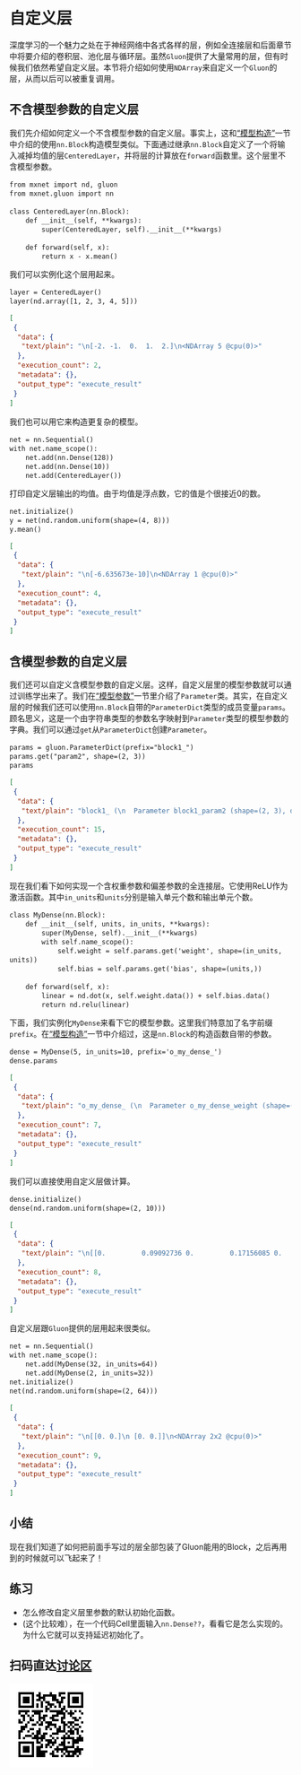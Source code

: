# 自定义层

深度学习的一个魅力之处在于神经网络中各式各样的层，例如全连接层和后面章节中将要介绍的卷积层、池化层与循环层。虽然`Gluon`提供了大量常用的层，但有时候我们依然希望自定义层。本节将介绍如何使用`NDArray`来自定义一个`Gluon`的层，从而以后可以被重复调用。


## 不含模型参数的自定义层

我们先介绍如何定义一个不含模型参数的自定义层。事实上，这和[“模型构造”](block.md)一节中介绍的使用`nn.Block`构造模型类似。下面通过继承`nn.Block`自定义了一个将输入减掉均值的层`CenteredLayer`，并将层的计算放在`forward`函数里。这个层里不含模型参数。

```{.python .input  n=1}
from mxnet import nd, gluon
from mxnet.gluon import nn

class CenteredLayer(nn.Block):
    def __init__(self, **kwargs):
        super(CenteredLayer, self).__init__(**kwargs)

    def forward(self, x):
        return x - x.mean()
```

我们可以实例化这个层用起来。

```{.python .input  n=2}
layer = CenteredLayer()
layer(nd.array([1, 2, 3, 4, 5]))
```

```{.json .output n=2}
[
 {
  "data": {
   "text/plain": "\n[-2. -1.  0.  1.  2.]\n<NDArray 5 @cpu(0)>"
  },
  "execution_count": 2,
  "metadata": {},
  "output_type": "execute_result"
 }
]
```

我们也可以用它来构造更复杂的模型。

```{.python .input  n=3}
net = nn.Sequential()
with net.name_scope():
    net.add(nn.Dense(128))
    net.add(nn.Dense(10))
    net.add(CenteredLayer())
```

打印自定义层输出的均值。由于均值是浮点数，它的值是个很接近0的数。

```{.python .input  n=4}
net.initialize()
y = net(nd.random.uniform(shape=(4, 8)))
y.mean()
```

```{.json .output n=4}
[
 {
  "data": {
   "text/plain": "\n[-6.635673e-10]\n<NDArray 1 @cpu(0)>"
  },
  "execution_count": 4,
  "metadata": {},
  "output_type": "execute_result"
 }
]
```

## 含模型参数的自定义层

我们还可以自定义含模型参数的自定义层。这样，自定义层里的模型参数就可以通过训练学出来了。我们在[“模型参数”](parameters.md)一节里介绍了`Parameter`类。其实，在自定义层的时候我们还可以使用`nn.Block`自带的`ParameterDict`类型的成员变量`params`。顾名思义，这是一个由字符串类型的参数名字映射到`Parameter`类型的模型参数的字典。我们可以通过`get`从`ParameterDict`创建`Parameter`。

```{.python .input  n=15}
params = gluon.ParameterDict(prefix="block1_")
params.get("param2", shape=(2, 3))
params
```

```{.json .output n=15}
[
 {
  "data": {
   "text/plain": "block1_ (\n  Parameter block1_param2 (shape=(2, 3), dtype=<class 'numpy.float32'>)\n)"
  },
  "execution_count": 15,
  "metadata": {},
  "output_type": "execute_result"
 }
]
```

现在我们看下如何实现一个含权重参数和偏差参数的全连接层。它使用ReLU作为激活函数。其中`in_units`和`units`分别是输入单元个数和输出单元个数。

```{.python .input  n=6}
class MyDense(nn.Block):
    def __init__(self, units, in_units, **kwargs):
        super(MyDense, self).__init__(**kwargs)
        with self.name_scope():
            self.weight = self.params.get('weight', shape=(in_units, units))
            self.bias = self.params.get('bias', shape=(units,))        

    def forward(self, x):
        linear = nd.dot(x, self.weight.data()) + self.bias.data()
        return nd.relu(linear)
```

下面，我们实例化`MyDense`来看下它的模型参数。这里我们特意加了名字前缀`prefix`。在[“模型构造”](block.md)一节中介绍过，这是`nn.Block`的构造函数自带的参数。

```{.python .input  n=7}
dense = MyDense(5, in_units=10, prefix='o_my_dense_')
dense.params
```

```{.json .output n=7}
[
 {
  "data": {
   "text/plain": "o_my_dense_ (\n  Parameter o_my_dense_weight (shape=(10, 5), dtype=<class 'numpy.float32'>)\n  Parameter o_my_dense_bias (shape=(5,), dtype=<class 'numpy.float32'>)\n)"
  },
  "execution_count": 7,
  "metadata": {},
  "output_type": "execute_result"
 }
]
```

我们可以直接使用自定义层做计算。

```{.python .input  n=8}
dense.initialize()
dense(nd.random.uniform(shape=(2, 10)))
```

```{.json .output n=8}
[
 {
  "data": {
   "text/plain": "\n[[0.         0.09092736 0.         0.17156085 0.        ]\n [0.         0.06395531 0.         0.09730551 0.        ]]\n<NDArray 2x5 @cpu(0)>"
  },
  "execution_count": 8,
  "metadata": {},
  "output_type": "execute_result"
 }
]
```

自定义层跟`Gluon`提供的层用起来很类似。

```{.python .input  n=9}
net = nn.Sequential()
with net.name_scope():
    net.add(MyDense(32, in_units=64))
    net.add(MyDense(2, in_units=32))
net.initialize()
net(nd.random.uniform(shape=(2, 64)))
```

```{.json .output n=9}
[
 {
  "data": {
   "text/plain": "\n[[0. 0.]\n [0. 0.]]\n<NDArray 2x2 @cpu(0)>"
  },
  "execution_count": 9,
  "metadata": {},
  "output_type": "execute_result"
 }
]
```

## 小结

现在我们知道了如何把前面手写过的层全部包装了Gluon能用的Block，之后再用到的时候就可以飞起来了！

## 练习

* 怎么修改自定义层里参数的默认初始化函数。
* (这个比较难），在一个代码Cell里面输入`nn.Dense??`，看看它是怎么实现的。为什么它就可以支持延迟初始化了。

## 扫码直达[讨论区](https://discuss.gluon.ai/t/topic/1256)

![](../img/qr_custom-layer.svg)
